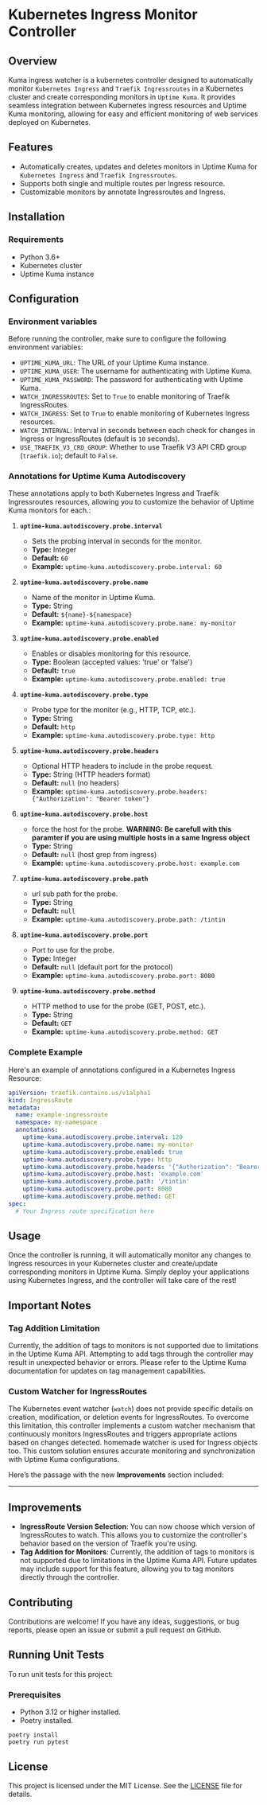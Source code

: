 # Kubernetes Ingress Monitor Controller

## Overview

Kuma ingress watcher is a kubernetes controller designed to automatically monitor `Kubernetes Ingress` and `Traefik Ingressroutes` in a Kubernetes cluster and create corresponding monitors in `Uptime Kuma`. It provides seamless integration between Kubernetes ingress resources and Uptime Kuma monitoring, allowing for easy and efficient monitoring of web services deployed on Kubernetes.

## Features

- Automatically creates, updates and deletes monitors in Uptime Kuma for `Kubernetes Ingress` and `Traefik Ingressroutes`.
- Supports both single and multiple routes per Ingress resource.
- Customizable monitors by annotate Ingressroutes and Ingress.

## Installation

### Requirements

- Python 3.6+
- Kubernetes cluster
- Uptime Kuma instance


## Configuration

### Environment variables
Before running the controller, make sure to configure the following environment variables:

- `UPTIME_KUMA_URL`: The URL of your Uptime Kuma instance.
- `UPTIME_KUMA_USER`: The username for authenticating with Uptime Kuma.
- `UPTIME_KUMA_PASSWORD`: The password for authenticating with Uptime Kuma.
- `WATCH_INGRESSROUTES`: Set to `True` to enable monitoring of Traefik IngressRoutes.
- `WATCH_INGRESS`: Set to `True` to enable monitoring of Kubernetes Ingress resources.
- `WATCH_INTERVAL`: Interval in seconds between each check for changes in Ingress or IngressRoutes (default is `10` seconds).
- `USE_TRAEFIK_V3_CRD_GROUP`: Whether to use Traefik V3 API CRD group (`traefik.io`); default to `False`.

### Annotations for Uptime Kuma Autodiscovery

These annotations apply to both Kubernetes Ingress and Traefik Ingressroutes resources, allowing you to customize the behavior of Uptime Kuma monitors for each.:

1. **`uptime-kuma.autodiscovery.probe.interval`**
   - Sets the probing interval in seconds for the monitor.
   - **Type:** Integer
   - **Default:** `60`
   - **Example:** `uptime-kuma.autodiscovery.probe.interval: 60`

2. **`uptime-kuma.autodiscovery.probe.name`**
   - Name of the monitor in Uptime Kuma.
   - **Type:** String
   - **Default:** `${name}-${namespace}`
   - **Example:** `uptime-kuma.autodiscovery.probe.name: my-monitor`

3. **`uptime-kuma.autodiscovery.probe.enabled`**
   - Enables or disables monitoring for this resource.
   - **Type:** Boolean (accepted values: 'true' or 'false')
   - **Default:** `true`
   - **Example:** `uptime-kuma.autodiscovery.probe.enabled: true`

4. **`uptime-kuma.autodiscovery.probe.type`**
   - Probe type for the monitor (e.g., HTTP, TCP, etc.).
   - **Type:** String
   - **Default:** `http`
   - **Example:** `uptime-kuma.autodiscovery.probe.type: http`

5. **`uptime-kuma.autodiscovery.probe.headers`**
   - Optional HTTP headers to include in the probe request.
   - **Type:** String (HTTP headers format)
   - **Default:** `null` (no headers)
   - **Example:** `uptime-kuma.autodiscovery.probe.headers: {"Authorization": "Bearer token"}`

6. **`uptime-kuma.autodiscovery.probe.host`**
   - force the host for the probe. **WARNING: Be carefull with this paramter if you are using multiple hosts in a same Ingress object**
   - **Type:** String
   - **Default:** `null` (host grep from ingress)
   - **Example:** `uptime-kuma.autodiscovery.probe.host: example.com`

7. **`uptime-kuma.autodiscovery.probe.path`**
   - url sub path for the probe.
   - **Type:** String
   - **Default:** `null` 
   - **Example:** `uptime-kuma.autodiscovery.probe.path: /tintin`

8. **`uptime-kuma.autodiscovery.probe.port`**
   - Port to use for the probe.
   - **Type:** Integer
   - **Default:** `null` (default port for the protocol)
   - **Example:** `uptime-kuma.autodiscovery.probe.port: 8080`

9. **`uptime-kuma.autodiscovery.probe.method`**
   - HTTP method to use for the probe (GET, POST, etc.).
   - **Type:** String
   - **Default:** `GET`
   - **Example:** `uptime-kuma.autodiscovery.probe.method: GET`

### Complete Example

Here's an example of annotations configured in a Kubernetes Ingress Resource:

```yaml
apiVersion: traefik.containo.us/v1alpha1
kind: IngressRoute
metadata:
  name: example-ingressroute
  namespace: my-namespace
  annotations:
    uptime-kuma.autodiscovery.probe.interval: 120
    uptime-kuma.autodiscovery.probe.name: my-monitor
    uptime-kuma.autodiscovery.probe.enabled: true
    uptime-kuma.autodiscovery.probe.type: http
    uptime-kuma.autodiscovery.probe.headers: '{"Authorization": "Bearer token"}'
    uptime-kuma.autodiscovery.probe.host: 'example.com'
    uptime-kuma.autodiscovery.probe.path: '/tintin'
    uptime-kuma.autodiscovery.probe.port: 8080
    uptime-kuma.autodiscovery.probe.method: GET
spec:
  # Your Ingress route specification here
```


## Usage

Once the controller is running, it will automatically monitor any changes to Ingress resources in your Kubernetes cluster and create/update corresponding monitors in Uptime Kuma. Simply deploy your applications using Kubernetes Ingress, and the controller will take care of the rest!

## Important Notes

### Tag Addition Limitation

Currently, the addition of tags to monitors is not supported due to limitations in the Uptime Kuma API. Attempting to add tags through the controller may result in unexpected behavior or errors. Please refer to the Uptime Kuma documentation for updates on tag management capabilities.

### Custom Watcher for IngressRoutes

The Kubernetes event watcher (`watch`) does not provide specific details on creation, modification, or deletion events for IngressRoutes. To overcome this limitation, this controller implements a custom watcher mechanism that continuously monitors IngressRoutes and triggers appropriate actions based on changes detected. homemade watcher is used for Ingress objects too. This custom solution ensures accurate monitoring and synchronization with Uptime Kuma configurations.

Here’s the passage with the new **Improvements** section included:

---

## Improvements

- **IngressRoute Version Selection**: You can now choose which version of IngressRoutes to watch. This allows you to customize the controller's behavior based on the version of Traefik you're using.
- **Tag Addition for Monitors**: Currently, the addition of tags to monitors is not supported due to limitations in the Uptime Kuma API. Future updates may include support for this feature, allowing you to tag monitors directly through the controller.


## Contributing

Contributions are welcome! If you have any ideas, suggestions, or bug reports, please open an issue or submit a pull request on GitHub.

## Running Unit Tests

To run unit tests for this project:

### Prerequisites

- Python 3.12 or higher installed.
- Poetry installed.

````
poetry install
poetry run pytest
````

## License

This project is licensed under the MIT License. See the [LICENSE](LICENSE) file for details.
